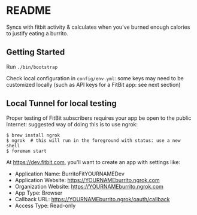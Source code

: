 README
======

Syncs with fitbit activity & calculates when you've burned enough calories to justify eating a burrito.

Getting Started
---------------

Run `./bin/bootstrap`

Check local configuration in `config/env.yml`: some keys may need to be
customized locally (such as API keys for a FitBit app: see next section)


Local Tunnel for local testing
------------------------------

Proper testing of FitBit subscribers requires your app be open to the public
Internet: suggested way of doing this is to use ngrok:

    $ brew install ngrok
    $ ngrok  # this will run in the foreground with status: use a new shell
    $ foreman start

At https://dev.fitbit.com, you'll want to create an app with settings like:

* Application Name: BurritoFitYOURNAMEDev
* Application Website: https://YOURNAMEburrito.ngrok.com
* Organization Website: https://YOURNAMEburrito.ngrok.com
* App Type: Browser
* Callback URL: https://YOURNAMEburrito.ngrok/oauth/callback
* Access Type: Read-only
